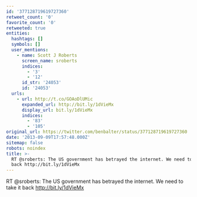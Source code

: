 ```yaml
---
id: '377128719619727360'
retweet_count: '0'
favorite_count: '0'
retweeted: true
entities:
  hashtags: []
  symbols: []
  user_mentions:
    - name: Scott J Roberts
      screen_name: sroberts
      indices:
        - '3'
        - '12'
      id_str: '24053'
      id: '24053'
  urls:
    - url: http://t.co/GOAoDlUMic
      expanded_url: http://bit.ly/1dVieMx
      display_url: bit.ly/1dVieMx
      indices:
        - '83'
        - '105'
original_url: https://twitter.com/benbalter/status/377128719619727360
date: '2013-09-09T17:57:48.000Z'
sitemap: false
robots: noindex
title: >-
  RT @sroberts: The US government has betrayed the internet. We need to take it
  back http://bit.ly/1dVieMx
---
```


RT @sroberts: The US government has betrayed the internet. We need to take it back http://bit.ly/1dVieMx